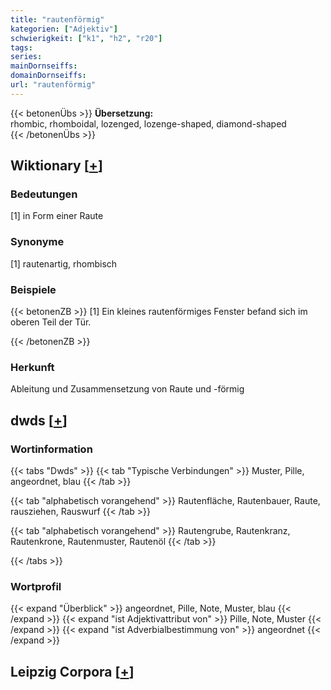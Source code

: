 ```yaml
---
title: "rautenförmig"
kategorien: ["Adjektiv"]
schwierigkeit: ["k1", "h2", "r20"]
tags:
series:
mainDornseiffs:
domainDornseiffs:
url: "rautenförmig"
---
```


{{< betonenÜbs >}}
**Übersetzung:**  
rhombic, rhomboidal, lozenged, lozenge-shaped, diamond-shaped  
{{< /betonenÜbs >}}

## Wiktionary [[+](https://de.wiktionary.org/wiki/rautenförmig)]

### Bedeutungen
[1] in Form einer Raute  

### Synonyme
[1] rautenartig, rhombisch  

### Beispiele
{{< betonenZB >}}
[1] Ein kleines rautenförmiges Fenster befand sich im oberen Teil der Tür.  

{{< /betonenZB >}}
### Herkunft
Ableitung und Zusammensetzung von Raute und -förmig  



## dwds [[+](https://www.dwds.de/wb/rautenförmig)]

### Wortinformation
{{< tabs "Dwds" >}}
{{< tab "Typische Verbindungen" >}}
Muster, Pille, angeordnet, blau
{{< /tab >}}

{{< tab "alphabetisch vorangehend" >}}
Rautenfläche, Rautenbauer, Raute, rausziehen, Rauswurf
{{< /tab >}}

{{< tab "alphabetisch vorangehend" >}}
Rautengrube, Rautenkranz, Rautenkrone, Rautenmuster, Rautenöl
{{< /tab >}}

{{< /tabs >}}

### Wortprofil
{{< expand "Überblick" >}} angeordnet, Pille, Note, Muster, blau {{< /expand >}}
{{< expand "ist Adjektivattribut von" >}} Pille, Note, Muster {{< /expand >}}
{{< expand "ist Adverbialbestimmung von" >}} angeordnet {{< /expand >}}

## Leipzig Corpora [[+](https://corpora.uni-leipzig.de/en/res?word=rautenförmig&corpusId=deu_newscrawl-public_2018)]


